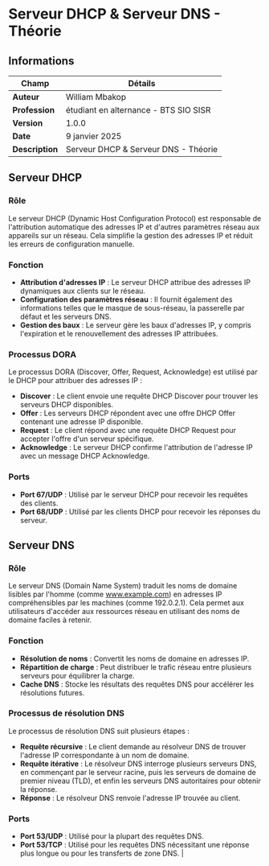 # Serveur DHCP & Serveur DNS - Théorie

## Informations

| Champ           | Détails                                      |
|-----------------|----------------------------------------------|
| **Auteur**      | William Mbakop                               |
| **Profession**  | étudiant en alternance - BTS SIO SISR        |
| **Version**     | 1.0.0                                        |
| **Date**        | 9 janvier 2025                               |
| **Description** | Serveur DHCP & Serveur DNS - Théorie         |

## Serveur DHCP

### Rôle
Le serveur DHCP (Dynamic Host Configuration Protocol) est responsable de l'attribution automatique des adresses IP et d'autres paramètres réseau aux appareils sur un réseau. Cela simplifie la gestion des adresses IP et réduit les erreurs de configuration manuelle.

### Fonction
- **Attribution d'adresses IP** : Le serveur DHCP attribue des adresses IP dynamiques aux clients sur le réseau.
- **Configuration des paramètres réseau** : Il fournit également des informations telles que le masque de sous-réseau, la passerelle par défaut et les serveurs DNS.
- **Gestion des baux** : Le serveur gère les baux d'adresses IP, y compris l'expiration et le renouvellement des adresses IP attribuées.

### Processus DORA
Le processus DORA (Discover, Offer, Request, Acknowledge) est utilisé par le DHCP pour attribuer des adresses IP :
- **Discover** : Le client envoie une requête DHCP Discover pour trouver les serveurs DHCP disponibles.
- **Offer** : Les serveurs DHCP répondent avec une offre DHCP Offer contenant une adresse IP disponible.
- **Request** : Le client répond avec une requête DHCP Request pour accepter l'offre d'un serveur spécifique.
- **Acknowledge** : Le serveur DHCP confirme l'attribution de l'adresse IP avec un message DHCP Acknowledge.

### Ports
- **Port 67/UDP** : Utilisé par le serveur DHCP pour recevoir les requêtes des clients.
- **Port 68/UDP** : Utilisé par les clients DHCP pour recevoir les réponses du serveur.

## Serveur DNS

### Rôle
Le serveur DNS (Domain Name System) traduit les noms de domaine lisibles par l'homme (comme www.example.com) en adresses IP compréhensibles par les machines (comme 192.0.2.1). Cela permet aux utilisateurs d'accéder aux ressources réseau en utilisant des noms de domaine faciles à retenir.

### Fonction
- **Résolution de noms** : Convertit les noms de domaine en adresses IP.
- **Répartition de charge** : Peut distribuer le trafic réseau entre plusieurs serveurs pour équilibrer la charge.
- **Cache DNS** : Stocke les résultats des requêtes DNS pour accélérer les résolutions futures.

### Processus de résolution DNS
Le processus de résolution DNS suit plusieurs étapes :
- **Requête récursive** : Le client demande au résolveur DNS de trouver l'adresse IP correspondante à un nom de domaine.
- **Requête itérative** : Le résolveur DNS interroge plusieurs serveurs DNS, en commençant par le serveur racine, puis les serveurs de domaine de premier niveau (TLD), et enfin les serveurs DNS autoritaires pour obtenir la réponse.
- **Réponse** : Le résolveur DNS renvoie l'adresse IP trouvée au client.

### Ports
- **Port 53/UDP** : Utilisé pour la plupart des requêtes DNS.
- **Port 53/TCP** : Utilisé pour les requêtes DNS nécessitant une réponse plus longue ou pour les transferts de zone DNS.                              |
